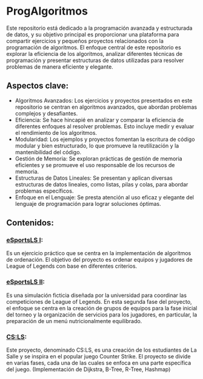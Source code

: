 # ProgAlgoritmos
Este repositorio está dedicado a la programación avanzada y estructurada de datos, y su objetivo principal es proporcionar una plataforma para compartir ejercicios y pequeños proyectos relacionados con la programación de algoritmos. El enfoque central de este repositorio es explorar la eficiencia de los algoritmos, analizar diferentes técnicas de programación y presentar estructuras de datos utilizadas para resolver problemas de manera eficiente y elegante.
## Aspectos clave:

- Algoritmos Avanzados: Los ejercicios y proyectos presentados en este repositorio se centran en algoritmos avanzados, que abordan problemas complejos y desafiantes.
- Eficiencia: Se hace hincapié en analizar y comparar la eficiencia de diferentes enfoques al resolver problemas. Esto incluye medir y evaluar el rendimiento de los algoritmos.
- Modularidad: Los ejemplos y proyectos fomentan la escritura de código modular y bien estructurado, lo que promueve la reutilización y la mantenibilidad del código.
- Gestión de Memoria: Se exploran prácticas de gestión de memoria eficientes y se promueve el uso responsable de los recursos de memoria.
- Estructuras de Datos Lineales: Se presentan y aplican diversas estructuras de datos lineales, como listas, pilas y colas, para abordar problemas específicos.
- Enfoque en el Lenguaje: Se presta atención al uso eficaz y elegante del lenguaje de programación para lograr soluciones óptimas.

## Contenidos:
### [eSportsLS I](https://github.com/oscarjuly23/AlgoritmosC/tree/main/eSportsLS1):
Es un ejercicio práctico que se centra en la implementación de algoritmos de ordenación. El objetivo del proyecto es ordenar equipos y jugadores de League of Legends con base en diferentes criterios.
### [eSportsLS II](https://github.com/oscarjuly23/AlgoritmosC/tree/main/eSportsLS2):
Es una simulación ficticia diseñada por la universidad para coordinar las competiciones de League of Legends. En esta segunda fase del proyecto, el enfoque se centra en la creación de grupos de equipos para la fase inicial del torneo y la organización de servicios para los jugadores, en particular, la preparación de un menú nutricionalmente equilibrado.
### [CS:LS](https://github.com/oscarjuly23/AlgoritmosC/tree/main/CSLS):
Este proyecto, denominado CS:LS, es una creación de los estudiantes de La Salle y se inspira en el popular juego Counter Strike. El proyecto se divide en varias fases, cada una de las cuales se enfoca en una parte específica del juego. (Implementación de Dijkstra, B-Tree, R-Tree, Hashmap)

